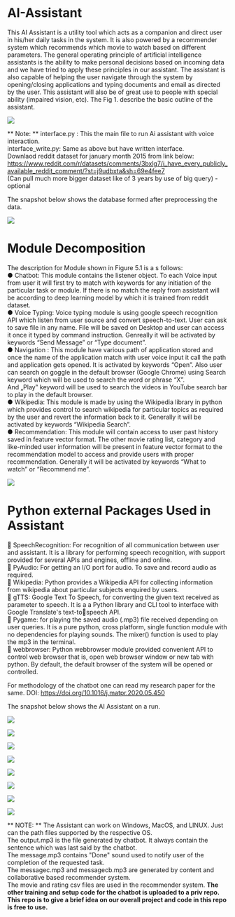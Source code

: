 # AI-Assistant
This AI Assistant is a utility tool which acts as a companion and 
direct user in his/her daily tasks in the system. It is also powered by a recommender 
system which recommends which movie to watch based on different parameters. 
The general operating principle of artificial intelligence assistants is the ability to 
make personal decisions based on incoming data and we have tried to apply these 
principles in our assistant. The assistant is also capable of helping the user navigate 
through the system by opening/closing applications and typing documents and 
email as directed by the user. This assistant will also be of great use to people with 
special ability (impaired vision, etc). The Fig 1. describe the basic outline of the assistant. <br />

![](readme%20images/assistant.JPG)

** Note: ** 
interface.py  : This the main file to run Ai assistant with voice interaction.<br />
interface_write.py: Same as above but have written interface.<br />
Downlaod reddit dataset for january month 2015 from link below:<br />
https://www.reddit.com/r/datasets/comments/3bxlg7/i_have_every_publicly_available_reddit_comment/?st=j9udbxta&sh=69e4fee7  <br />
(Can pull much more bigger dataset like of 3 years by use of big query) - optional<br />

The snapshot below shows the database formed after preprocessing the data.

![](readme%20images/reddit.JPG)

# Module Decomposition
The description for Module shown in Figure 5.1 is a s follows:<br />
● Chatbot: This module contains the listener object. To each Voice input from user it 
will first try to match with keywords for any initiation of the particular task or 
module. If there is no match the reply from assistant will be according to deep 
learning model by which it is trained from reddit dataset.<br />
● Voice Typing: Voice typing module is using google speech recognition API which 
listen from user source and convert speech-to-text. User can ask to save file in any 
name. File will be saved on Desktop and user can access it once it typed by 
command instruction. Genreally it will be activated by keywords “Send Message” or 
“Type document”.<br />
● Navigation : This module have various path of application stored and once the 
name of the application match with user voice input it call the path and application 
gets opened. It is activated by keywords “Open”.
Also user can search on goggle in the default browser (Google Chrome) using Search 
keyword which will be used to search the word or phrase “X”.<br />
And „Play‟ keyword will be used to search the videos in YouTube search bar to play 
in the default browser.<br />
● Wikipedia: This module is made by using the Wikipedia library in python which 
provides control to search wikipedia for particular topics as required by the user and 
revert the information back to it. Generally it will be activated by keywords 
“Wikipedia Search”.<br />
● Recommendation: This module will contain access to user past history saved in 
feature vector format. The other movie rating list, category and like-minded user 
information will be present in feature vector format to the recommendation model to 
access and provide users with proper recommendation. Generally it will be activated 
by keywords “What to watch” or “Recommend me”.<br />

![](readme%20images/module.JPG)


# Python external Packages Used in Assistant
 SpeechRecognition: For recognition of all communication between user and assistant. It 
is a library for performing speech recognition, with support provided for several APIs 
and engines, offline and online. <br />
 PyAudio: For getting an I/O port for audio. To save and record audio as required. <br />
 Wikipedia: Python provides a Wikipedia API for collecting information from wikipedia 
about particular subjects enquired by users.<br />
 gTTS: Google Text To Speech, for converting the given text received as parameter to 
speech. It is a a Python library and CLI tool to interface with Google Translate's text-tospeech API.<br />
 Pygame: for playing the saved audio (.mp3) file received depending on user queries. It 
is a pure python, cross platform, single function module with no dependencies for 
playing sounds. The mixer() function is used to play the mp3 in the terminal.<br />
 webbrowser: Python webbrowser module provided convenient API to control web 
browser that is, open web browser window or new tab with python. By default, the default 
browser of the system will be opened or controlled.<br />


For methodology of the chatbot one can read my research paper for the same.
DOI: https://doi.org/10.1016/j.matpr.2020.05.450

The snapshot below shows the AI Assistant on a run.


![](readme%20images/chatbot.JPG)

![](readme%20images/navigation.JPG)

![](readme%20images/play.JPG)

![](readme%20images/search.JPG)

![](readme%20images/write.JPG)

![](readme%20images/wiki.JPG)

![](readme%20images/content.JPG)

![](readme%20images/collab.JPG)

** NOTE: **
The Assistant can work on Windows, MacOS, and LINUX. Just can the path files supported by the respective OS.<br />
The output.mp3 is the file generated by chatbot. It always contain the sentence which was last said by the chatbot.<br />
The message.mp3 contains "Done" sound used to notify user of the completion of the requested task.<br />
The messagec.mp3 and messagecb.mp3 are generated by content and collaborative based recommender system.<br />
The movie and rating csv files are used in the recommender system.
**The other training and setup code for the chatbot is uploaded to a priv repo. This repo is to give a brief idea on our overall project and code in this repo is free to use.**
